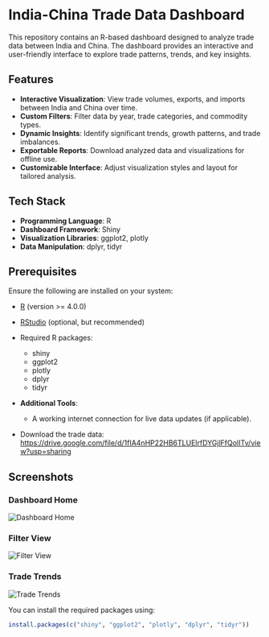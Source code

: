 # India-China Trade Data Dashboard

This repository contains an R-based dashboard designed to analyze trade data between India and China. The dashboard provides an interactive and user-friendly interface to explore trade patterns, trends, and key insights.

## Features

- **Interactive Visualization**: View trade volumes, exports, and imports between India and China over time.
- **Custom Filters**: Filter data by year, trade categories, and commodity types.
- **Dynamic Insights**: Identify significant trends, growth patterns, and trade imbalances.
- **Exportable Reports**: Download analyzed data and visualizations for offline use.
- **Customizable Interface**: Adjust visualization styles and layout for tailored analysis.

## Tech Stack

- **Programming Language**: R
- **Dashboard Framework**: Shiny
- **Visualization Libraries**: ggplot2, plotly
- **Data Manipulation**: dplyr, tidyr

## Prerequisites

Ensure the following are installed on your system:

- [R](https://cran.r-project.org/) (version >= 4.0.0)
- [RStudio](https://www.rstudio.com/) (optional, but recommended)
- Required R packages:
  - shiny
  - ggplot2
  - plotly
  - dplyr
  - tidyr
- **Additional Tools**:
  - A working internet connection for live data updates (if applicable).
 
-  Download the trade data: https://drive.google.com/file/d/1fIA4nHP22HB6TLUElrfDYGjlFfQoIITv/view?usp=sharing

 ## Screenshots

### Dashboard Home
![Dashboard Home](screenshots/dashboard_home.png)

### Filter View
![Filter View](screenshots/filter_view.png)

### Trade Trends
![Trade Trends](screenshots/trade_trends.png)


You can install the required packages using:

```R
install.packages(c("shiny", "ggplot2", "plotly", "dplyr", "tidyr"))
